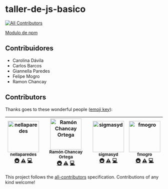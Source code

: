 # taller-de-js-basico
[![All Contributors](https://img.shields.io/badge/all_contributors-4-orange.svg?style=flat-square)](#contributors)

[Modulo de npm](https://www.npmjs.com/package/taller-de-js-basico)


## Contribuidores
- Carolina Dávila
- Carlos Barcos
- Giannella Paredes
- Felipe Mogro
- Ramon Chancay
## Contributors

Thanks goes to these wonderful people ([emoji key](https://github.com/all-contributors/all-contributors#emoji-key)):

<!-- ALL-CONTRIBUTORS-LIST:START - Do not remove or modify this section -->
<!-- prettier-ignore -->
| [<img src="https://avatars1.githubusercontent.com/u/8247610?v=4" width="100px;" alt="nellaparedes"/><br /><sub><b>nellaparedes</b></sub>](https://github.com/nellaparedes)<br />[🚇](#infra-nellaparedes "Infrastructure (Hosting, Build-Tools, etc)") [⚠️](https://github.com/eluniverso/taller-de-js-basico/commits?author=nellaparedes "Tests") [💻](https://github.com/eluniverso/taller-de-js-basico/commits?author=nellaparedes "Code") | [<img src="https://avatars3.githubusercontent.com/u/4138285?v=4" width="100px;" alt="Ramón Chancay Ortega "/><br /><sub><b>Ramón Chancay Ortega </b></sub>](https://ramonchancay.me)<br />[🚇](#infra-devrchancay "Infrastructure (Hosting, Build-Tools, etc)") [⚠️](https://github.com/eluniverso/taller-de-js-basico/commits?author=devrchancay "Tests") [💻](https://github.com/eluniverso/taller-de-js-basico/commits?author=devrchancay "Code") | [<img src="https://avatars2.githubusercontent.com/u/314783?v=4" width="100px;" alt="sigmasyd"/><br /><sub><b>sigmasyd</b></sub>](https://github.com/sigmasyd)<br />[🚇](#infra-sigmasyd "Infrastructure (Hosting, Build-Tools, etc)") [⚠️](https://github.com/eluniverso/taller-de-js-basico/commits?author=sigmasyd "Tests") [💻](https://github.com/eluniverso/taller-de-js-basico/commits?author=sigmasyd "Code") | [<img src="https://avatars0.githubusercontent.com/u/42450039?v=4" width="100px;" alt="fmogro"/><br /><sub><b>fmogro</b></sub>](https://github.com/fmogro)<br />[🚇](#infra-fmogro "Infrastructure (Hosting, Build-Tools, etc)") [⚠️](https://github.com/eluniverso/taller-de-js-basico/commits?author=fmogro "Tests") [💻](https://github.com/eluniverso/taller-de-js-basico/commits?author=fmogro "Code") |
| :---: | :---: | :---: | :---: |
<!-- ALL-CONTRIBUTORS-LIST:END -->

This project follows the [all-contributors](https://github.com/all-contributors/all-contributors) specification. Contributions of any kind welcome!